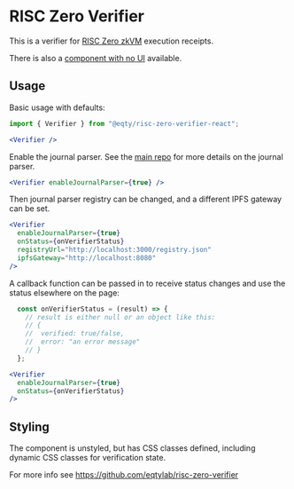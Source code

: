 # RISC Zero Verifier

This is a verifier for [RISC Zero zkVM](https://dev.risczero.com/api/zkvm/) execution receipts.

There is also a [component with no UI](https://www.npmjs.com/package/@eqty/risc-zero-verifier) available.

## Usage
Basic usage with defaults:
```jsx
import { Verifier } from "@eqty/risc-zero-verifier-react";

<Verifier />
```

Enable the journal parser. See the [main repo](https://github.com/eqtylab/risc-zero-verifier/tree/main) for more details on the journal parser.
```jsx
<Verifier enableJournalParser={true} />
```

Then journal parser registry can be changed, and a different IPFS gateway can be set.
```jsx
<Verifier
  enableJournalParser={true}
  onStatus={onVerifierStatus}
  registryUrl="http://localhost:3000/registry.json"
  ipfsGateway="http://localhost:8080"
/>
```

A callback function can be passed in to receive status changes and use the status elsewhere on the page:
```jsx
  const onVerifierStatus = (result) => {
    // result is either null or an object like this:
    // {
    //  verified: true/false,
    //  error: "an error message"
    // }
  };

<Verifier
  enableJournalParser={true}
  onStatus={onVerifierStatus}
/>
```

## Styling

The component is unstyled, but has CSS classes defined, including dynamic CSS classes for verification state.

For more info see https://github.com/eqtylab/risc-zero-verifier
